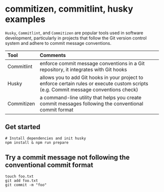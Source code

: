 # commitizen, commitlint, husky examples

`Husky`, `Commitlint`, and `Commitizen` are popular tools used in software development, particularly in projects that follow the Git version control system and adhere to commit message conventions.

| Tool | Comments |
|:--|:--
| Commitlint | enforce commit message conventions in a Git repository, it integrates with Git hooks |
| Husky | allows you to add Git hooks in your project to enforce certain rules or execute custom scripts (e.g. Commit message conventions check) |
| Commitizen | a command-line utility that helps you create commit messages following the conventional commit format |

## Get started

```
# Install dependencies and init husky
npm install & npm run prepare
```

## Try a commit message not following the conventional commit format

```
touch foo.txt
git add foo.txt
git commit -m "foo"
```
